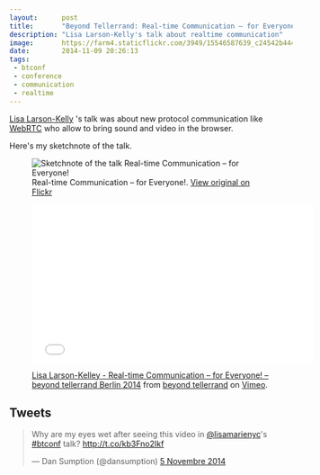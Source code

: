 ```yaml
---
layout:      post
title:       "Beyond Tellerrand: Real-time Communication – for Everyone!"
description: "Lisa Larson-Kelly's talk about realtime communication"
image:       https://farm4.staticflickr.com/3949/15546587639_c24542b444_c.jpg
date:        2014-11-09 20:26:13
tags:
 - btconf
 - conference
 - communication
 - realtime
---
```


[Lisa Larson-Kelly](https://twitter.com/lisamarienyc) 's talk was about new protocol communication like [WebRTC](http://www.webrtc.org) who allow to bring sound and video in the browser.

Here's my sketchnote of the talk.

<figure>
  <img src="https://farm8.staticflickr.com/7577/15564743948_ffe4eb7bd9_c.jpg" alt="Sketchnote of the talk Real-time Communication – for Everyone!">
  <figcaption>
    Real-time Communication – for Everyone!. <a href="https://www.flickr.com/photos/alienlebarge/15564743948">View original on Flickr</a>
  </figcaption>
</figure>

<figure>
  <iframe src="//player.vimeo.com/video/113475929?color=9c191e" width="500" height="281" frameborder="0" webkitallowfullscreen mozallowfullscreen allowfullscreen></iframe>
  <figcaption>
    <p><a href="http://vimeo.com/113475929">Lisa Larson-Kelley - Real-time Communication – for Everyone! – beyond tellerrand Berlin 2014</a> from <a href="http://vimeo.com/beyondtellerrand">beyond tellerrand</a> on <a href="https://vimeo.com">Vimeo</a>.</p>
  </figcaption>
</figure>

## Tweets

<blockquote class="twitter-tweet" lang="fr"><p>Why are my eyes wet after seeing this video in <a href="https://twitter.com/lisamarienyc">@lisamarienyc</a>&#39;s <a href="https://twitter.com/hashtag/btconf?src=hash">#btconf</a> talk? <a href="http://t.co/kb3Fno2Ikf">http://t.co/kb3Fno2Ikf</a></p>&mdash; Dan Sumption (@dansumption) <a href="https://twitter.com/dansumption/status/529953731417505792">5 Novembre 2014</a></blockquote> <script async src="//platform.twitter.com/widgets.js" charset="utf-8"></script>
